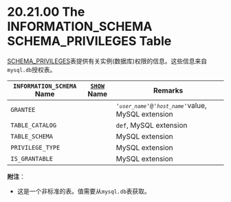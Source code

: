# 20.21.00 The INFORMATION_SCHEMA SCHEMA_PRIVILEGES Table

[SCHEMA_PRIVILEGES]()表提供有关实例(数据库)权限的信息。这些信息来自`mysql.db`授权表。

<table>
<thead>
<tr>
	<th scope="col"><code class="literal">INFORMATION_SCHEMA</code> Name</th>
	<th scope="col"><a class="link" href="show.html" title="13.7.5. SHOW Syntax"><code class="literal">SHOW</code></a> Name</th>
	<th scope="col">Remarks</th>
</tr>
</thead>

<tbody>
<tr>
	<td scope="row"><code class="literal">GRANTEE</code></td>
	<td> </td>
	<td><code class="literal">'<em class="replaceable"><code>user_name</code></em>'@'<em class="replaceable"><code>host_name</code></em>'</code>value, MySQL extension</td>
</tr>

<tr>
	<td scope="row"><code class="literal">TABLE_CATALOG</code></td>
	<td> </td>
	<td><code class="literal">def</code>, MySQL extension</td>
</tr>

<tr>
	<td scope="row"><code class="literal">TABLE_SCHEMA</code></td>
	<td> </td>
	<td>MySQL extension</td>
</tr>

<tr>
	<td scope="row"><code class="literal">PRIVILEGE_TYPE</code></td>
	<td> </td>
	<td>MySQL extension</td>
</tr>

<tr>
	<td scope="row"><code class="literal">IS_GRANTABLE</code></td>
	<td> </td>
	<td>MySQL extension</td>
</tr>
</tbody>
</table>

**附注**：

- 这是一个非标准的表。值需要从`mysql.db`表获取。